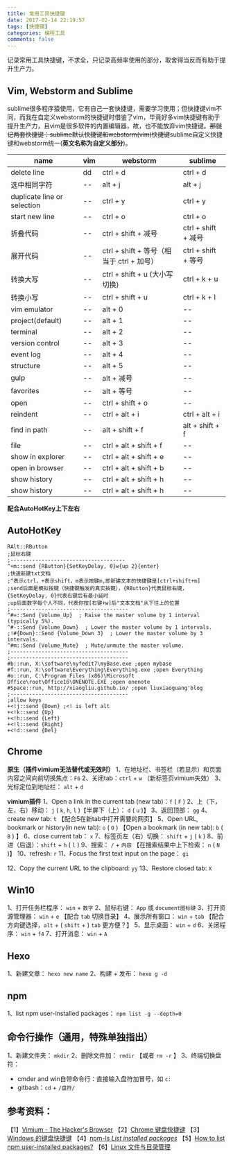 ```yaml
---
title: 常用工具快捷键
date: 2017-02-14 22:19:57
tags: [快捷键]
categories: 编程工具
comments: false
---
```

记录常用工具快捷键，不求全，只记录高频率使用的部分，取舍得当反而有助于提升生产力。

## Vim, Webstorm and Sublime
sublime很多程序猿使用，它有自己一套快捷键，需要学习使用；但快捷键vim不同，而我在自定义webstorm的快捷键时借鉴了vim，毕竟好多vim快捷键有助于提升生产力，且vim是很多软件的内置编辑器，故，也不能放弃vim快捷键。~~那就记两套快捷键：sublime默认快捷键和webstorm(vim)快捷键~~sublime自定义快捷键和webstorm统一(**英文名称为自定义部分**)。


| name | vim | webstorm | sublime |
| --- | --- | --- | --- |
| delete line | dd | ctrl + d | ctrl + d |
| 选中相同字符 | -- | alt + j | alt + j |
| duplicate line or selection | -- | ctrl + y | ctrl + y |
| start new line | -- | ctrl + o | ctrl + o |
| 折叠代码 | -- | ctrl + shift + 减号 | ctrl + shift + 减号 |
| 展开代码 | -- | ctrl + shift + 等号（相当于 ctrl + 加号） | ctrl + shift + 等号 |
| 转换大写 | -- |ctrl + shift + u (大小写切换) | ctrl + k + u |
| 转换小写 | -- | ctrl + shift + u | ctrl + k + l |
| vim emulator | -- | alt + 0 | -- |
| project(default) | -- | alt + 1 | -- |
| terminal | -- | alt + 2 | -- |
| version control | -- | alt + 3 | -- |
| event log | -- | alt + 4 | -- |
| structure | -- | alt + 5 | -- |
| gulp | -- | alt + 减号 | -- |
| favorites | -- | alt + 等号 | -- |
| open | -- | ctrl + shift + o | -- |
| reindent | -- | ctrl + alt + i | ctrl + alt + i |
| find in path | -- | alt + shift + f | alt + shift + f |
| file | -- | ctrl + alt + shift + f | -- |
| show in explorer | -- | ctrl + alt + shift + e | -- |
| open in browser | -- | ctrl + alt + shift + b | -- |
| show history | -- | ctrl + alt + shift + h | -- |
| show history | -- | ctrl + alt + shift + h | -- |

**配合AutoHotKey上下左右**

## AutoHotKey
```
RAlt::RButton
;鼠标右键
;-------------------------------------
^+m::send {RButton}{SetKeyDelay, 0}w{up 2}{enter}
;快速新建txt文档
;^表示ctrl，+表示shift，m表示按键m,即新建文本的快捷键是[ctrl+shift+m]
;send后面是模拟按键（快捷键触发的真实按键），{RButton}代表鼠标右键，{SetKeyDelay, 0}代表右键后有最小延时
;up后面数字每个人不同，代表你按[右键+w]后"文本文档"从下往上的位置
;--------------------------------------
^#=::Send {Volume_Up}  ; Raise the master volume by 1 interval (typically 5%).
^#-::Send {Volume_Down}  ; Lower the master volume by 1 intervals.
;!#{Down}::Send {Volume_Down 3}  ; Lower the master volume by 3 intervals.
^#m::Send {Volume_Mute}  ; Mute/unmute the master volume.
;--------------------------------------
;--------------------------------------
#b::run, X:\software\nyfedit7\myBase.exe ;open mybase
#f::run, X:\software\Everything\Everything.exe ;open Everything
#o::run, C:\Program Files (x86)\Microsoft Office\root\Office16\ONENOTE.EXE ;open onenote
#Space::run, http://xiaogliu.github.io/ ;open liuxiaoguang'blog
;--------------------------------------
;allow keys
+<!j::send {Down} ;<! is left alt
+<!k::send {Up}
+<!h::send {Left}
+<!l::send {Right}
+<!d::send {Del}
```
## Chrome
**原生（插件vimium无法替代或无效时）**
1、在地址栏、书签栏（若显示）和页面内容之间向前切换焦点：`F6`
2、关闭tab：`ctrl` + `w` （新标签页vimium失效）
3、光标定位到地址栏： `alt` + `d`

**vimium插件**
1、Open a link in the current tab (new tab)：`f` ( `F` )
2、上（下，左，右）移动： `j` ( `k`, `h`, `l` )【半屏下（上）： `d` ( `u` )】
3、返回顶部： `gg`
4、create new tab: `t` 【配合5在新tab中打开需要的网页】
5、Open URL, bookmark or history(in new tab): `o` ( `O` ) 【Open a bookmark (in new tab): `b` ( `B` ) 】
6、close current tab： `x`
7、标签页左（右）切换： `shift` + `j` ( `k` )
8、前进（后退）：`shift` + `h` ( `l` )
9、搜索： `/` + `内容` 【在搜索结果中上下检索： `n` ( `N` )】
10、refresh: `r`
11、Focus the first text input on the page： `gi`
<!-- more -->
12、Copy the current URL to the clipboard: `yy`
13、Restore closed tab: `X`

## Win10
1、打开任务栏程序： `win` + `数字`
2、鼠标右键： `App` 或 `document图标键`
3、打开资源管理器： `win` + `e` 【配合 `tab` 切换目录】
4、展示所有窗口： `win` + `tab` 【配合方向键选择，`alt` + ( `shift` + ) `tab` 更方便？】
5、显示桌面： `win` + `d`
6、关闭程序： `win` + `f4`
7、打开消息： `win` + `A`

## Hexo
1、新建文章： `hexo new name`
2、构建 + 发布： `hexo g -d`

## npm
1、list npm user-installed packages： `npm list -g --depth=0`

## 命令行操作（通用，特殊单独指出）
1、新建文件夹： `mkdir`
2、删除文件加： `rmdir` 【或者 `rm -r` 】
3、终端切换盘符：
  - cmder and win自带命令行：直接输入盘符加冒号，如 `c:`
  - gitbash：`cd` + `/盘符/`

## 参考资料：
【1】[Vimium - The Hacker's Browser](https://github.com/philc/vimium#keyboard-bindings)
【2】[Chrome 键盘快捷键](https://support.google.com/chrome/answer/157179?hl=zh-Hans)
【3】[Windows 的键盘快捷键](https://support.microsoft.com/zh-cn/help/126449/keyboard-shortcuts-for-windows)
【4】[npm-ls _List installed packages_](https://docs.npmjs.com/cli/ls)
【5】[How to list npm user-installed packages?](http://stackoverflow.com/questions/17937960/how-to-list-npm-user-installed-packages)
【6】[Linux 文件与目录管理](http://www.w3cschool.cn/linux/linux-file-content-manage.html)